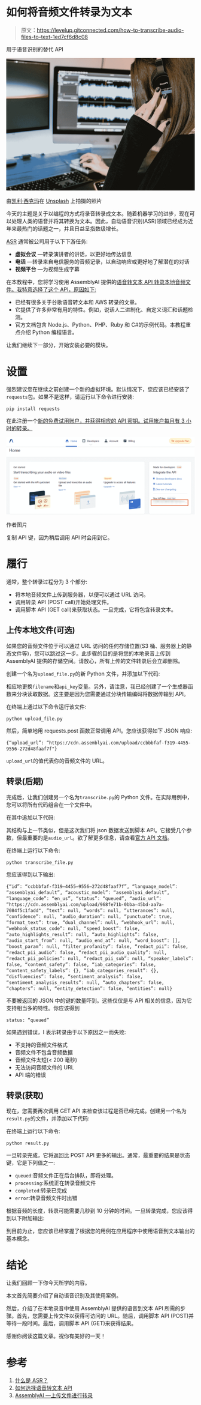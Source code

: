 # 如何将音频文件转录为文本

> 原文：<https://levelup.gitconnected.com/how-to-transcribe-audio-files-to-text-1ed7cf6d8c08>

用于语音识别的替代 API

![](img/64db857e52235b4bf233ceda2cc26318.png)

由[凯利·西克玛](https://unsplash.com/@kellysikkema?utm_source=unsplash&utm_medium=referral&utm_content=creditCopyText)在 [Unsplash](https://unsplash.com/s/photos/music-wave?utm_source=unsplash&utm_medium=referral&utm_content=creditCopyText) 上拍摄的照片

今天的主题是关于以编程的方式将录音转录成文本。随着机器学习的进步，现在可以处理人类的语音并将其转换为文本。因此，自动语音识别(ASR)领域已经成为近年来最热门的话题之一，并且日益呈指数级增长。

[ASR](https://www.assemblyai.com/blog/what-is-asr/) 通常被公司用于以下下游任务:

*   **虚拟会议** —转录演讲者的讲话，以更好地传达信息
*   **电话** —转录来自电信服务的音频记录，以自动响应或更好地了解潜在的对话
*   **视频平台** —为视频生成字幕

在本教程中，您将学习使用 AssemblyAI 提供的[语音转文本 API 转录本地音频文件。我特意选择了这个 API，原因如下:](https://www.assemblyai.com/)

*   已经有很多关于谷歌语音转文本和 AWS 转录的文章。
*   它提供了许多非常有用的特性。例如，说话人二进制化、自定义词汇和话题检测。
*   官方文档包含 Node.js、Python、PHP、Ruby 和 C#的示例代码。本教程重点介绍 Python 编程语言。

让我们继续下一部分，开始安装必要的模块。

# 设置

强烈建议您在继续之前创建一个新的虚拟环境。默认情况下，您应该已经安装了`requests`包。如果不是这样，请运行以下命令进行安装:

```
pip install requests
```

在此注册一个[新的免费试用账户，并获得相应的 API 密钥。试用帐户每月有 3 小时的转录。](https://app.assemblyai.com/signup)

![](img/84629a80d8d1559a9235429a39907892.png)

作者图片

复制 API 键，因为稍后调用 API 时会用到它。

# 履行

通常，整个转录过程分为 3 个部分:

*   将本地音频文件上传到服务器，以便可以通过 URL 访问。
*   调用转录 API (POST call)开始处理文件。
*   调用脚本 API (GET call)来获取状态。一旦完成，它将包含转录文本。

## 上传本地文件(可选)

如果您的音频文件位于可以通过 URL 访问的任何存储位置(S3 桶、服务器上的静态文件等)，您可以跳过这一步。此步骤的目的是将您的本地录音上传到 AssemblyAI 提供的存储空间。请放心，所有上传的文件转录后会立即删除。

创建一个名为`upload_file.py`的新 Python 文件，并添加以下代码:

相应地更换`filename`和`api_key`变量。另外，请注意，我已经创建了一个生成器函数来分块读取数据。这主要是因为您需要通过分块传输编码将数据传输到 API。

在终端上通过以下命令运行该文件:

```
python upload_file.py
```

然后，简单地用 requests.post 函数正常调用 API。您应该获得如下 JSON 响应:

```
{“upload_url”: “https://cdn.assemblyai.com/upload/ccbbbfaf-f319-4455-9556-272d48faaf7f"}
```

`upload_url`的值代表你的音频文件的 URL。

## 转录(后期)

完成后，让我们创建另一个名为`transcribe.py`的 Python 文件。在实际用例中，您可以将所有代码组合在一个文件中。

在其中追加以下代码:

其结构与上一节类似，但是这次我们将 json 数据发送到脚本 API。它接受几个参数，但最重要的是`audio_url`。欲了解更多信息，请查看[官方 API 文档](https://docs.assemblyai.com/api-ref/v2-transcript)。

在终端上运行以下命令:

```
python transcribe_file.py
```

您应该得到以下输出:

```
{“id”: “ccbbbfaf-f319–4455–9556–272d48faaf7f”, “language_model”: “assemblyai_default”, “acoustic_model”: “assemblyai_default”, “language_code”: “en_us”, “status”: “queued”, “audio_url”: “https://cdn.assemblyai.com/upload/968fe71b-0bba-45bd-aa7a-7084f5c1fadd", “text”: null, “words”: null, “utterances”: null, “confidence”: null, “audio_duration”: null, “punctuate”: true, “format_text”: true, “dual_channel”: null, “webhook_url”: null, “webhook_status_code”: null, “speed_boost”: false, “auto_highlights_result”: null, “auto_highlights”: false, “audio_start_from”: null, “audio_end_at”: null, “word_boost”: [], “boost_param”: null, “filter_profanity”: false, “redact_pii”: false, “redact_pii_audio”: false, “redact_pii_audio_quality”: null, “redact_pii_policies”: null, “redact_pii_sub”: null, “speaker_labels”: false, “content_safety”: false, “iab_categories”: false, “content_safety_labels”: {}, “iab_categories_result”: {}, “disfluencies”: false, “sentiment_analysis”: false, “sentiment_analysis_results”: null, “auto_chapters”: false, “chapters”: null, “entity_detection”: false, “entities”: null}
```

不要被返回的 JSON 中的键的数量吓到。这些仅仅是与 API 相关的信息，因为它支持相当多的特性。你应该得到

```
status: “queued”
```

如果遇到错误，I 表示转录由于以下原因之一而失败:

*   不支持的音频文件格式
*   音频文件不包含音频数据
*   音频文件太短(< 200 毫秒)
*   无法访问音频文件的 URL
*   API 端的错误

## 转录(获取)

现在，您需要再次调用 GET API 来检查该过程是否已经完成。创建另一个名为`result.py`的文件，并添加以下代码:

在终端上运行以下命令:

```
python result.py
```

一旦转录完成，它将返回比 POST API 更多的输出。通常，最重要的结果是状态键，它是下列值之一:

*   `queued`:音频文件正在后台排队，即将处理。
*   `processing`:系统正在转录音频文件
*   `completed`:转录已完成
*   `error`:转录音频文件时出错

根据音频的长度，转录可能需要几秒到 10 分钟的时间。一旦转录完成，您应该得到以下附加输出:

到目前为止，您应该已经掌握了根据您的用例在应用程序中使用语音到文本输出的基本概念。

# 结论

让我们回顾一下你今天所学的内容。

本文首先简要介绍了自动语音识别及其使用案例。

然后，介绍了在本地录音中使用 AssemblyAI 提供的语音到文本 API 所需的步骤。首先，您需要上传文件以获得可访问的 URL。随后，调用脚本 API (POST)并等待一段时间。最后，调用脚本 API (GET)来获得结果。

感谢你阅读这篇文章。祝你有美好的一天！

# 参考

1.  [什么是 ASR？](https://www.assemblyai.com/blog/what-is-asr/)
2.  [如何选择语音转文本 API](https://www.assemblyai.com/blog/how-to-choose-the-best-speech-to-text-api-for-your-product/)
3.  [AssemblyAI —上传文件进行转录](https://docs.assemblyai.com/overview/uploading-audio-files-for-transcription)